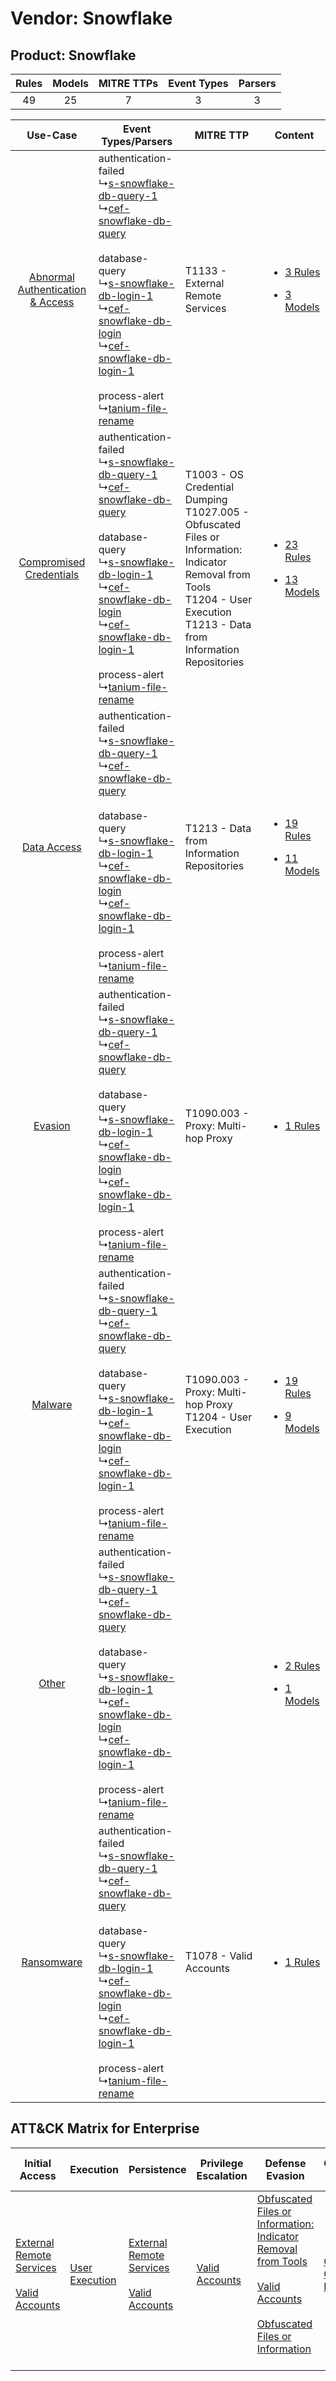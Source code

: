 Vendor: Snowflake
=================
Product: Snowflake
------------------
| Rules | Models | MITRE TTPs | Event Types | Parsers |
|:-----:|:------:|:----------:|:-----------:|:-------:|
|  49   |   25   |     7      |      3      |    3    |

|    Use-Case    | Event Types/Parsers    | MITRE TTP    | Content    |
|:----:| ---- | ---- | ---- |
| [Abnormal Authentication & Access](../../../UseCases/uc_abnormal_authentication_&_access.md) |  authentication-failed<br> ↳[s-snowflake-db-query-1](Ps/pC_ssnowflakedbquery1.md)<br> ↳[cef-snowflake-db-query](Ps/pC_cefsnowflakedbquery.md)<br><br> database-query<br> ↳[s-snowflake-db-login-1](Ps/pC_ssnowflakedblogin1.md)<br> ↳[cef-snowflake-db-login](Ps/pC_cefsnowflakedblogin.md)<br> ↳[cef-snowflake-db-login-1](Ps/pC_cefsnowflakedblogin1.md)<br><br> process-alert<br> ↳[tanium-file-rename](Ps/pC_taniumfilerename.md)<br> | T1133 - External Remote Services<br>    | [<ul><li>3 Rules</li></ul><ul><li>3 Models</li></ul>](RM/r_m_snowflake_snowflake_Abnormal_Authentication_&_Access.md) |
|          [Compromised Credentials](../../../UseCases/uc_compromised_credentials.md)          |  authentication-failed<br> ↳[s-snowflake-db-query-1](Ps/pC_ssnowflakedbquery1.md)<br> ↳[cef-snowflake-db-query](Ps/pC_cefsnowflakedbquery.md)<br><br> database-query<br> ↳[s-snowflake-db-login-1](Ps/pC_ssnowflakedblogin1.md)<br> ↳[cef-snowflake-db-login](Ps/pC_cefsnowflakedblogin.md)<br> ↳[cef-snowflake-db-login-1](Ps/pC_cefsnowflakedblogin1.md)<br><br> process-alert<br> ↳[tanium-file-rename](Ps/pC_taniumfilerename.md)<br> | T1003 - OS Credential Dumping<br>T1027.005 - Obfuscated Files or Information: Indicator Removal from Tools<br>T1204 - User Execution<br>T1213 - Data from Information Repositories<br> | [<ul><li>23 Rules</li></ul><ul><li>13 Models</li></ul>](RM/r_m_snowflake_snowflake_Compromised_Credentials.md)        |
|    [Data Access](../../../UseCases/uc_data_access.md)    |  authentication-failed<br> ↳[s-snowflake-db-query-1](Ps/pC_ssnowflakedbquery1.md)<br> ↳[cef-snowflake-db-query](Ps/pC_cefsnowflakedbquery.md)<br><br> database-query<br> ↳[s-snowflake-db-login-1](Ps/pC_ssnowflakedblogin1.md)<br> ↳[cef-snowflake-db-login](Ps/pC_cefsnowflakedblogin.md)<br> ↳[cef-snowflake-db-login-1](Ps/pC_cefsnowflakedblogin1.md)<br><br> process-alert<br> ↳[tanium-file-rename](Ps/pC_taniumfilerename.md)<br> | T1213 - Data from Information Repositories<br>    | [<ul><li>19 Rules</li></ul><ul><li>11 Models</li></ul>](RM/r_m_snowflake_snowflake_Data_Access.md)    |
|    [Evasion](../../../UseCases/uc_evasion.md)    |  authentication-failed<br> ↳[s-snowflake-db-query-1](Ps/pC_ssnowflakedbquery1.md)<br> ↳[cef-snowflake-db-query](Ps/pC_cefsnowflakedbquery.md)<br><br> database-query<br> ↳[s-snowflake-db-login-1](Ps/pC_ssnowflakedblogin1.md)<br> ↳[cef-snowflake-db-login](Ps/pC_cefsnowflakedblogin.md)<br> ↳[cef-snowflake-db-login-1](Ps/pC_cefsnowflakedblogin1.md)<br><br> process-alert<br> ↳[tanium-file-rename](Ps/pC_taniumfilerename.md)<br> | T1090.003 - Proxy: Multi-hop Proxy<br>    | [<ul><li>1 Rules</li></ul>](RM/r_m_snowflake_snowflake_Evasion.md)    |
|    [Malware](../../../UseCases/uc_malware.md)    |  authentication-failed<br> ↳[s-snowflake-db-query-1](Ps/pC_ssnowflakedbquery1.md)<br> ↳[cef-snowflake-db-query](Ps/pC_cefsnowflakedbquery.md)<br><br> database-query<br> ↳[s-snowflake-db-login-1](Ps/pC_ssnowflakedblogin1.md)<br> ↳[cef-snowflake-db-login](Ps/pC_cefsnowflakedblogin.md)<br> ↳[cef-snowflake-db-login-1](Ps/pC_cefsnowflakedblogin1.md)<br><br> process-alert<br> ↳[tanium-file-rename](Ps/pC_taniumfilerename.md)<br> | T1090.003 - Proxy: Multi-hop Proxy<br>T1204 - User Execution<br>    | [<ul><li>19 Rules</li></ul><ul><li>9 Models</li></ul>](RM/r_m_snowflake_snowflake_Malware.md)    |
|    [Other](../../../UseCases/uc_other.md)    |  authentication-failed<br> ↳[s-snowflake-db-query-1](Ps/pC_ssnowflakedbquery1.md)<br> ↳[cef-snowflake-db-query](Ps/pC_cefsnowflakedbquery.md)<br><br> database-query<br> ↳[s-snowflake-db-login-1](Ps/pC_ssnowflakedblogin1.md)<br> ↳[cef-snowflake-db-login](Ps/pC_cefsnowflakedblogin.md)<br> ↳[cef-snowflake-db-login-1](Ps/pC_cefsnowflakedblogin1.md)<br><br> process-alert<br> ↳[tanium-file-rename](Ps/pC_taniumfilerename.md)<br> |    | [<ul><li>2 Rules</li></ul><ul><li>1 Models</li></ul>](RM/r_m_snowflake_snowflake_Other.md)    |
|    [Ransomware](../../../UseCases/uc_ransomware.md)    |  authentication-failed<br> ↳[s-snowflake-db-query-1](Ps/pC_ssnowflakedbquery1.md)<br> ↳[cef-snowflake-db-query](Ps/pC_cefsnowflakedbquery.md)<br><br> database-query<br> ↳[s-snowflake-db-login-1](Ps/pC_ssnowflakedblogin1.md)<br> ↳[cef-snowflake-db-login](Ps/pC_cefsnowflakedblogin.md)<br> ↳[cef-snowflake-db-login-1](Ps/pC_cefsnowflakedblogin1.md)<br><br> process-alert<br> ↳[tanium-file-rename](Ps/pC_taniumfilerename.md)<br> | T1078 - Valid Accounts<br>    | [<ul><li>1 Rules</li></ul>](RM/r_m_snowflake_snowflake_Ransomware.md)    |

ATT&CK Matrix for Enterprise
----------------------------
| Initial Access                                                                                                                                   | Execution                                                           | Persistence                                                                                                                                      | Privilege Escalation                                                | Defense Evasion                                                                                                                                                                                                                                                               | Credential Access                                                          | Discovery | Lateral Movement | Collection                                                                              | Command and Control                                                                                                                       | Exfiltration | Impact |
| ------------------------------------------------------------------------------------------------------------------------------------------------ | ------------------------------------------------------------------- | ------------------------------------------------------------------------------------------------------------------------------------------------ | ------------------------------------------------------------------- | ----------------------------------------------------------------------------------------------------------------------------------------------------------------------------------------------------------------------------------------------------------------------------- | -------------------------------------------------------------------------- | --------- | ---------------- | --------------------------------------------------------------------------------------- | ----------------------------------------------------------------------------------------------------------------------------------------- | ------------ | ------ |
| [External Remote Services](https://attack.mitre.org/techniques/T1133)<br><br>[Valid Accounts](https://attack.mitre.org/techniques/T1078)<br><br> | [User Execution](https://attack.mitre.org/techniques/T1204)<br><br> | [External Remote Services](https://attack.mitre.org/techniques/T1133)<br><br>[Valid Accounts](https://attack.mitre.org/techniques/T1078)<br><br> | [Valid Accounts](https://attack.mitre.org/techniques/T1078)<br><br> | [Obfuscated Files or Information: Indicator Removal from Tools](https://attack.mitre.org/techniques/T1027/005)<br><br>[Valid Accounts](https://attack.mitre.org/techniques/T1078)<br><br>[Obfuscated Files or Information](https://attack.mitre.org/techniques/T1027)<br><br> | [OS Credential Dumping](https://attack.mitre.org/techniques/T1003)<br><br> |           |                  | [Data from Information Repositories](https://attack.mitre.org/techniques/T1213)<br><br> | [Proxy: Multi-hop Proxy](https://attack.mitre.org/techniques/T1090/003)<br><br>[Proxy](https://attack.mitre.org/techniques/T1090)<br><br> |              |        |